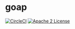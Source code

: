 # goap
[![CircleCI](https://img.shields.io/circleci/project/byuoitav/goap.svg)](https://circleci.com/gh/byuoitav/goap) [![Apache 2 License](https://img.shields.io/hexpm/l/plug.svg)](https://raw.githubusercontent.com/byuoitav/goap/master/LICENSE)
